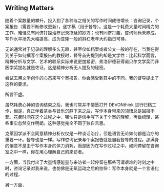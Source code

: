 ## Writing Matters

随着个案数量的攀升，投入到了各种与之相关的写作时间成倍增长：咨询记录，个案报告（需要不断修改更新），逐字稿（用于督导）。这是一个耗费大量时间精力的工作，难怪总有同侪打探治疗记录拖延的妙方；也有同侪打趣，咨询师尚未养成，写作水平抢先大幅提高，成为亚隆一般的斜杠老年大约指日可待。

无论通常对于记录的理解多么无趣，甚至仅如档案或者公文一般的存在，当我在得到关于如何撰写个案报告的教授时，督导首先提到的却是文学性：比起科学而言，精神分析与文学、艺术的联系实际来说更加紧密，弗洛伊德获得诺贝尔文学奖而非医学奖提名就是佐证。这是精神分析无人提及的秘密。

尝试去用文学创作的心态来写个案报告，你会感受到其中的不同。我的督导提出了这样的要求。

所言不虚。

虽然耗费心神的咨询结束之后，我也时常并不情愿打开 DEVONthink 进行归档工作，但是，真正伴着茶香与音乐沉静下来之后，写作本身带来的领悟总是回报不菲。花费时间在这个过程之中，哪怕只是信手写下关于个案的理解，再做梳理，某些事实忽然变作明朗。这种感觉完全不同于独自苦思。

克莱因学派不会同意精神分析仅仅是一种谈话治疗，但是语言无论如何都是治疗的重要一环。督导也是一样。写作咨询记录与个案报告就是自我督导的过程。那满身的倦意不是由于写作本身的体力消耗，而是因为在写作过程之中，如同停留在咨询室之中一样，你在用心理解自己的来访者。

一方面，当我付出了大量情感能量与来访者一起停留在那些可谓艰难的时刻之中时，咨询记录对我来说，也仿佛是无氧运动之后的拉伸：写作本身就是一个言语化的过程，

另一方面，